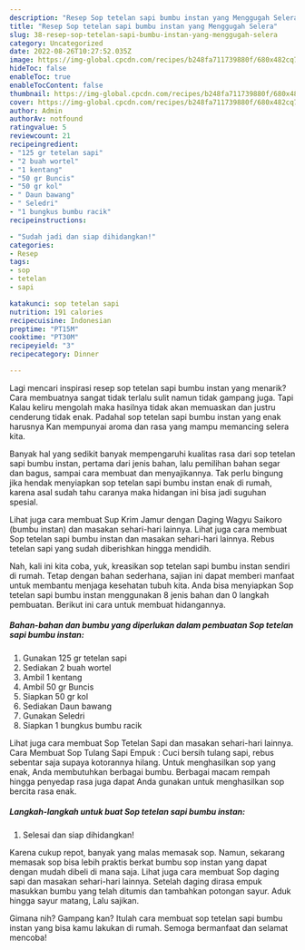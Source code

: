 ```yaml
---
description: "Resep Sop tetelan sapi bumbu instan yang Menggugah Selera"
title: "Resep Sop tetelan sapi bumbu instan yang Menggugah Selera"
slug: 38-resep-sop-tetelan-sapi-bumbu-instan-yang-menggugah-selera
category: Uncategorized
date: 2022-08-26T10:27:52.035Z
image: https://img-global.cpcdn.com/recipes/b248fa711739880f/680x482cq70/sop-tetelan-sapi-bumbu-instan-foto-resep-utama.jpg
hideToc: false
enableToc: true
enableTocContent: false
thumbnail: https://img-global.cpcdn.com/recipes/b248fa711739880f/680x482cq70/sop-tetelan-sapi-bumbu-instan-foto-resep-utama.jpg
cover: https://img-global.cpcdn.com/recipes/b248fa711739880f/680x482cq70/sop-tetelan-sapi-bumbu-instan-foto-resep-utama.jpg
author: Admin
authorAv: notfound
ratingvalue: 5
reviewcount: 21
recipeingredient:
- "125 gr tetelan sapi"
- "2 buah wortel"
- "1 kentang"
- "50 gr Buncis"
- "50 gr kol"
- " Daun bawang"
- " Seledri"
- "1 bungkus bumbu racik"
recipeinstructions:

- "Sudah jadi dan siap dihidangkan!"
categories:
- Resep
tags:
- sop
- tetelan
- sapi

katakunci: sop tetelan sapi 
nutrition: 191 calories
recipecuisine: Indonesian
preptime: "PT15M"
cooktime: "PT30M"
recipeyield: "3"
recipecategory: Dinner

---
```



Lagi mencari inspirasi resep sop tetelan sapi bumbu instan yang menarik? Cara membuatnya sangat tidak terlalu sulit namun tidak gampang juga. Tapi Kalau keliru mengolah maka hasilnya tidak akan memuaskan dan justru cenderung tidak enak. Padahal sop tetelan sapi bumbu instan yang enak harusnya Kan mempunyai aroma dan rasa yang mampu memancing selera kita.


Banyak hal yang sedikit banyak mempengaruhi kualitas rasa dari sop tetelan sapi bumbu instan, pertama dari jenis bahan, lalu pemilihan bahan segar dan bagus, sampai cara membuat dan menyajikannya. Tak perlu bingung jika hendak menyiapkan sop tetelan sapi bumbu instan enak di rumah, karena asal sudah tahu caranya maka hidangan ini bisa jadi suguhan spesial.

Lihat juga cara membuat Sup Krim Jamur dengan Daging Wagyu Saikoro (bumbu instan) dan masakan sehari-hari lainnya. Lihat juga cara membuat Sop tetelan sapi bumbu instan dan masakan sehari-hari lainnya. Rebus tetelan sapi yang sudah diberishkan hingga mendidih.


Nah, kali ini kita coba, yuk, kreasikan sop tetelan sapi bumbu instan sendiri di rumah. Tetap dengan bahan sederhana, sajian ini dapat memberi manfaat untuk membantu menjaga kesehatan tubuh kita. Anda bisa menyiapkan Sop tetelan sapi bumbu instan menggunakan 8 jenis bahan dan 0 langkah pembuatan. Berikut ini cara untuk membuat hidangannya.

<!--inarticleads1-->

##### Bahan-bahan dan bumbu yang diperlukan dalam pembuatan Sop tetelan sapi bumbu instan:

1. Gunakan 125 gr tetelan sapi
1. Sediakan 2 buah wortel
1. Ambil 1 kentang
1. Ambil 50 gr Buncis
1. Siapkan 50 gr kol
1. Sediakan  Daun bawang
1. Gunakan  Seledri
1. Siapkan 1 bungkus bumbu racik


Lihat juga cara membuat Sop Tetelan Sapi dan masakan sehari-hari lainnya. Cara Membuat Sop Tulang Sapi Empuk : Cuci bersih tulang sapi, rebus sebentar saja supaya kotorannya hilang. Untuk menghasilkan sop yang enak, Anda membutuhkan berbagai bumbu. Berbagai macam rempah hingga penyedap rasa juga dapat Anda gunakan untuk menghasilkan sop bercita rasa enak. 

<!--inarticleads2-->

##### Langkah-langkah untuk buat Sop tetelan sapi bumbu instan:


1. Selesai dan siap dihidangkan!

Karena cukup repot, banyak yang malas memasak sop. Namun, sekarang memasak sop bisa lebih praktis berkat bumbu sop instan yang dapat dengan mudah dibeli di mana saja. Lihat juga cara membuat Sop daging sapi dan masakan sehari-hari lainnya. Setelah daging dirasa empuk masukkan bumbu yang telah ditumis dan tambahkan potongan sayur. Aduk hingga sayur matang, Lalu sajikan. 

Gimana nih? Gampang kan? Itulah cara membuat sop tetelan sapi bumbu instan yang bisa kamu lakukan di rumah. Semoga bermanfaat dan selamat mencoba!
